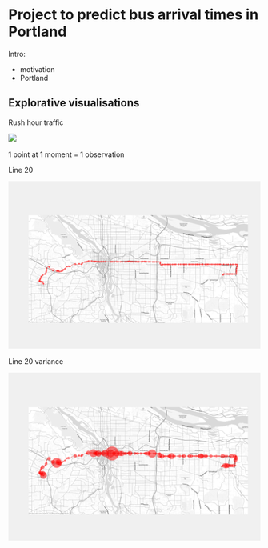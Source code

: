 # Project to predict bus arrival times in Portland

Intro:

- motivation
- Portland



## Explorative visualisations

Rush hour traffic

![](1_rush_hour.gif)

1 point at 1 moment = 1 observation





Line 20

![](2_line_20_stops.png)

Line 20 variance

![](3_line_20_stop_var.png)





